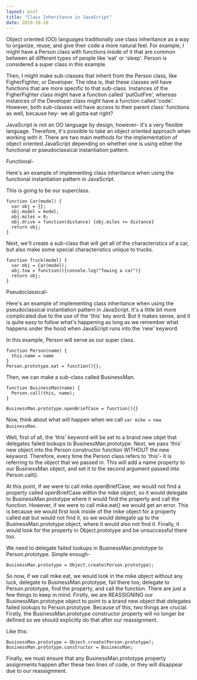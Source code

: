 ```yaml
---
layout: post
title: "Class Inheritance in JavaScript"
date: 2019-10-28
---
```


Object oriented (OO) languages traditionally use class inheritance as a way to organize,
reuse, and give their code a more natural feel. For example, I might have a Person
class with functions inside of it that are common between all different types of
people like 'eat' or 'sleep'. Person is considered a super class in this example.

Then, I might make sub-classes that inherit from the Person class, like FigherFighter,
or Developer. The idea is, that these classes will have functions that are more
specific to that sub-class. Instances of the FigherFighter class might have a
function called 'putOutFire', whereas instances of the Developer class might have
a function called 'code'. However, both sub-classes will have access to their parent
class' functions as well, because hey- we all gotta eat right?

JavaScript is not an OO language by design, however- it's a very flexible language.
Therefore, it's possible to take an object oriented approach when working with it.
There are two main methods for the implementation of object oriented JavaScript
depending on whether one is using either the functional or pseudoclassical instantiation pattern.

Functional-

Here's an example of implementing class inheritance when using the functional
instantiation pattern in JavaScript.

This is going to be our superclass.

```
function Car(model) {
  var obj = {};
  obj.model = model;
  obj.miles = 0;
  obj.drive = function(distance) {obj.miles += distance}
  return obj;
}
```

Next, we'll create a sub-class that will get all of the characteristics of a car,
but also make some special characteristics unique to trucks.

```
function Truck(model) {
  var obj = Car(model);
  obj.tow = function(){console.log("Towing a car")}
  return obj;
}
```

Pseudoclassical-

Here's an example of implementing class inheritance when using the pseudoclassical
instantiation pattern in JavaScript. It's a little bit more complicated due to the
use of the 'this' key word. But it makes sense, and it is quite easy to follow
what's happening as long as we remember what happens under the hood when JavaScript
runs into the 'new' keyword.


In this example, Person will serve as our super class.
```
function Person(name) {
  this.name = name
}
Person.prototype.eat = function(){};
```
Then, we can make a sub-class called BusinessMan.
```
function BusinessMan(name) {
  Person.call(this, name);
}

BusinessMan.prototype.openBriefCase = function(){}
```
Now, think about what will happen when we call ```var mike = new BusinessMan```.

Well, first of all, the 'this' keyword will be set to a brand new objet that delegates
failed lookups to BusinessMan.prototype. Next, we pass 'this' new object into the Person
constructor function WITHOUT the new keyword. Therefore, every time the Person class
refers to 'this'- it is referring to the object that we passed in. This will add a
name property to our BusinessMan object, and set it to the second argument passed into
Person.call().

At this point, if we were to call mike.openBriefCase, we would not find a property
called openBriefCase within the mike object, so it would delegate to BusinessMan.prototype
where it would find the property and call the function. However, if we were to call
mike.eat() we would get an error. This is because we would first look inside of the
mike object for a property called eat but would not find it, so we would delegate up
to the BusinessMan.prototype object, where it would also not find it. Finally, it
would look for the property in Object.prototype and be unsuccessful there too.

We need to delegate failed lookups in BusinessMan.prototype to Person.prototype.
Simple enough-

```
BusinessMan.prototype = Object.create(Person.prototype);
```
So now, if we call mike.eat, we would look in the mike object without any luck,
delegate to BusinessMan.prototype, fail there too, delegate to Person.prototype,
find the property, and call the function. There are just a few things to keep in
mind. Firstly, we are REASSIGNING our BusinessMan.prototype object to point to
a brand new object that delegates failed lookups to Person.prototype. Because of
this, two things are crucial. Firstly, the BusinessMan.prototype constructor property
will no longer be defined so we should explicitly do that after our reassignment.  

Like this:
```
BusinessMan.prototype = Object.create(Person.prototype);
BusinessMan.prototype.constructor = BusinessMan;
```
Finally, we must ensure that any BusinessMan.prototype property assignments happen
after these two lines of code, or they will disappear due to our reassignment.

